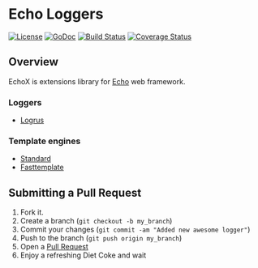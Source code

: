 # Echo Loggers
[![License](http://img.shields.io/:license-mit-blue.svg)](LICENSE)
[![GoDoc](https://godoc.org/github.com/o1egl/echox?status.svg)](https://godoc.org/github.com/o1egl/echox)
[![Build Status](http://img.shields.io/travis/o1egl/echox.svg?style=flat-square)](https://travis-ci.org/o1egl/echox)
[![Coverage Status](http://img.shields.io/coveralls/o1egl/echox.svg?style=flat-square)](https://coveralls.io/r/o1egl/echox)

## Overview

EchoX is extensions library for [Echo](https://github.com/labstack/echo) web framework.

### Loggers

- [Logrus](https://github.com/Sirupsen/logrus)

### Template engines

- [Standard](https://golang.org/pkg/html/template/)
- [Fasttemplate](https://github.com/valyala/fasttemplate)

## Submitting a Pull Request

1. Fork it.
2. Create a branch (`git checkout -b my_branch`)
3. Commit your changes (`git commit -am "Added new awesome logger"`)
4. Push to the branch (`git push origin my_branch`)
5. Open a [Pull Request](https://github.com/o1egl/echox/pulls)
6. Enjoy a refreshing Diet Coke and wait